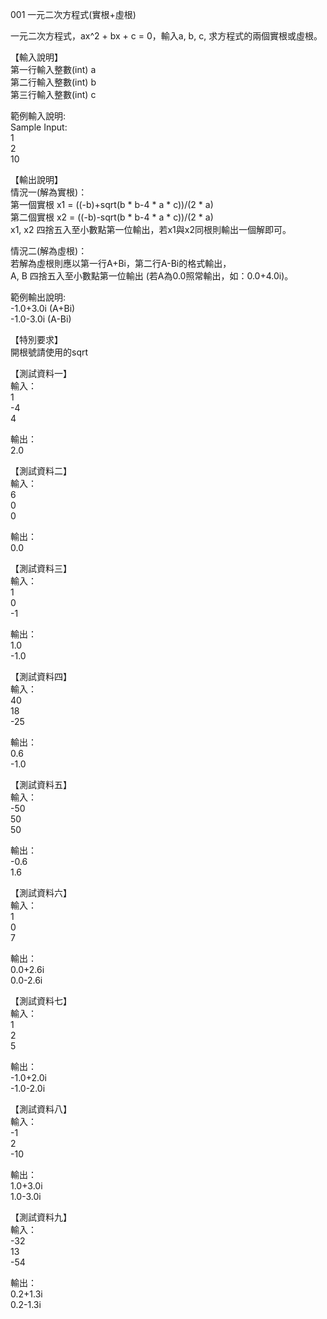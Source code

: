 001 一元二次方程式(實根+虛根)  
  
一元二次方程式，ax^2 + bx + c = 0，輸入a, b, c, 求方程式的兩個實根或虛根。  
  
【輸入說明】  
第一行輸入整數(int) a  
第二行輸入整數(int) b  
第三行輸入整數(int) c  
  
範例輸入說明:  
Sample Input:  
1  
2  
10  
  
【輸出說明】  
情況一(解為實根)：  
第一個實根 x1 = ((-b)+sqrt(b * b-4 * a * c))/(2 * a)  
第二個實根 x2 = ((-b)-sqrt(b * b-4 * a * c))/(2 * a)  
x1, x2 四捨五入至小數點第一位輸出，若x1與x2同根則輸出一個解即可。  
  
情況二(解為虛根)：  
若解為虛根則應以第一行A+Bi，第二行A-Bi的格式輸出，  
A, B 四捨五入至小數點第一位輸出 (若A為0.0照常輸出，如：0.0+4.0i)。  
  
範例輸出說明:  
-1.0+3.0i (A+Bi)  
-1.0-3.0i (A-Bi)  
  
【特別要求】  
開根號請使用的sqrt  
  
【測試資料一】  
輸入：  
1  
-4  
4  
  
輸出：  
2.0  
  
【測試資料二】  
輸入：  
6  
0  
0  
  
輸出：  
0.0  
  
【測試資料三】  
輸入：  
1  
0  
-1  
  
輸出：  
1.0  
-1.0  
  
【測試資料四】  
輸入：  
40  
18  
-25  
  
輸出：  
0.6  
-1.0  
  
【測試資料五】  
輸入：  
-50  
50  
50  
  
輸出：  
-0.6  
1.6  
  
【測試資料六】  
輸入：  
1  
0  
7  
  
輸出：  
0.0+2.6i  
0.0-2.6i  
  
【測試資料七】  
輸入：  
1  
2  
5  
  
輸出：  
-1.0+2.0i  
-1.0-2.0i  
  
【測試資料八】  
輸入：  
-1  
2  
-10  
  
輸出：  
1.0+3.0i  
1.0-3.0i  
  
  
【測試資料九】  
輸入：  
-32  
13  
-54  
  
輸出：  
0.2+1.3i  
0.2-1.3i  
